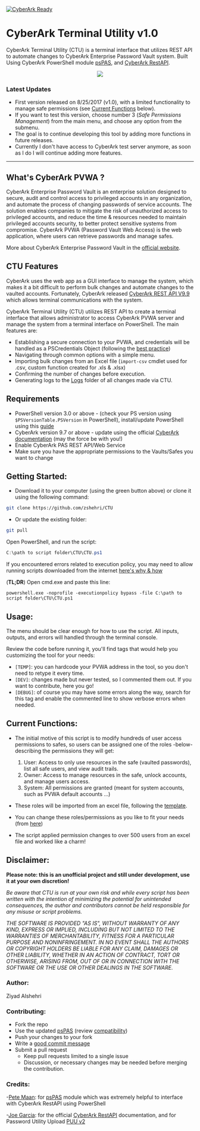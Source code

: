 [![CyberArk Ready](https://img.shields.io/badge/CyberArk-ready-blue.svg)](https://www.cyberark.com)

# CyberArk Terminal Utility v1.0

CyberArk Terminal Utility (CTU) is a terminal interface that utilizes REST API to automate changes to CyberArk Enterprise Password Vault system. Built Using CyberArk PowerShell module [psPAS](https://github.com/pspete/psPAS), and [CyberArk RestAPI](https://github.com/infamousjoeg/CyberArk-RESTAPI).

<p align="center">
  <img src="https://github.com/zshehri/CTU/blob/master/Screenshots/cyberark_demo.gif">
</p>

### Latest Updates

- First version released on 8/25/2017 (v1.0), with a limited functionality to manage safe permissions (see [Current Functions](https://github.com/zshehri/CTU#Current_Functions) below).
- If you want to test this version, choose number 3 (*Safe Permissions Management*) from the main menu, and choose any option from the submenu.
- The goal is to continue developing this tool by adding more functions in future releases.
- Currently I don't have access to CyberArk test server anymore, as soon as I do I will continue adding more features.

----------

## What's CyberArk PVWA ?

CyberArk Enterprise Password Vault is an enterprise solution designed to secure, audit and control access to privileged accounts in any organization, and automate the process of changing passwords of service accounts. The solution enables companies to mitigate the risk of unauthorized access to privileged accounts, and reduce the time & resources needed to maintain privileged accounts security, to better protect sensitive systems from compromise. CyberArk PVWA (Password Vault Web Access) is the web application, where users can retrieve passwords and manage safes.

More about CyberArk Enterprise Password Vault in the [official website](https://www.cyberark.com/products/privileged-account-security-solution/enterprise-password-vault/).

## CTU Features

CyberArk uses the web app as a GUI interface to manage the system, which makes it a bit difficult to perform bulk changes and automate changes to the vaulted accounts. Fortunately, CyberArk released [CyberArk REST API V9.9](http://cybr.rocks/RESTAPIv99) which allows terminal communications with the system.

CyberArk Terminal Utility (CTU) utilizes REST API to create a terminal interface that allows administrator to access CyberArk PVWA server and manage the system from a terminal interface on PowerShell. The main features are:

- Establishing a secure connection to your PVWA, and credentials will be handled as a PSCredentials Object (following the [best practice](https://social.technet.microsoft.com/wiki/contents/articles/4546.working-with-passwords-secure-strings-and-credentials-in-windows-powershell.aspx))
- Navigating through common options with a simple menu.
- Importing bulk changes from an Excel file (```import-csv``` cmdlet used for .csv, custom function created for .xls & .xlsx)
- Confirming the number of changes before execution.
- Generating logs to the [Logs](https://github.com/zshehri/CTU/tree/master/Logs) folder of all changes made via CTU.

## Requirements

- PowerShell version 3.0 or above - (check your PS version using ```$PSVersionTable.PSVersion``` in PowerShell), install/update PowerShell using this [guide](https://docs.microsoft.com/en-us/powershell/scripting/setup/installing-windows-powershell)
- CyberArk version 9.7 or above - update using the official [CyberArk documentation](https://www.cyberark.com/resources) (may the force be with you!)
- Enable CyberArk PAS REST API/Web Service
- Make sure you have the appropriate permissions to the Vaults/Safes you want to change


## Getting Started:

- Download it to your computer (using the green button above) or
  clone it using the following command:
```bash
git clone https://github.com/zshehri/CTU
```

- Or update the existing folder:
```bash
git pull
```

Open PowerShell, and run the script:
```PowerShell
C:\path to script folder\CTU\CTU.ps1
```

If you encountered errors related to execution policy, you may need to allow running scripts downloaded from the internet [here's why & how](https://blog.netspi.com/15-ways-to-bypass-the-powershell-execution-policy/)

(**TL;DR**) Open cmd.exe and paste this line:
```
powershell.exe -noprofile -executionpolicy bypass -file C:\path to script folder\CTU\CTU.ps1
```

## Usage:

The menu should be clear enough for how to use the script. All inputs, outputs, and errors will handled through the terminal console.

Review the code before running it, you'll find tags that would help you customizing the tool for your needs:
- `[TEMP]`: you can hardcode your PVWA address in the tool, so you don't need to retype it every time.
- `[DEV]`: changes made but never tested, so I commented them out. If you want to contribute, here you go!
- `[DEBUG]`: of course you may have some errors along the way, search for this tag and enable the commented line to show verbose errors when needed.

## <a id="Current_Functions"></a>Current Functions:

- The initial motive of this script is to modify hundreds of user access permissions to safes, so users can be assigned one of the roles -below- describing the permissions they will get:
  1. User: Access to only use resources in the safe (vaulted passwords), list all safe users, and view audit trails.
  2. Owner: Access to manage resources in the safe, unlock accounts, and manage users access.
  3. System: All permissions are granted (meant for system accounts, such as PVWA default accounts ...)

- These roles will be imported from an excel file, following the [template](https://github.com/zshehri/CTU/blob/master/Templates/Bulk_permission_changes.csv).
- You can change these roles/permissions as you like to fit your needs (from [here](https://github.com/zshehri/CTU/blob/a4a8045b1e6d7f701072e12415dbb4568e66923b/CTU.ps1#L133))
- The script applied permission changes to over 500 users from an excel file and worked like a charm!

## Disclaimer:

**Please note: this is an unofficial project and still under development, use it at your own discretion!**

*Be aware that CTU is run at your own risk and while every script has been written with the intention of minimizing the potential for unintended consequences, the author and contributors cannot be held responsible for any misuse or script problems.*

*THE SOFTWARE IS PROVIDED "AS IS", WITHOUT WARRANTY OF ANY KIND, EXPRESS OR
IMPLIED, INCLUDING BUT NOT LIMITED TO THE WARRANTIES OF MERCHANTABILITY,
FITNESS FOR A PARTICULAR PURPOSE AND NONINFRINGEMENT. IN NO EVENT SHALL THE
AUTHORS OR COPYRIGHT HOLDERS BE LIABLE FOR ANY CLAIM, DAMAGES OR OTHER
LIABILITY, WHETHER IN AN ACTION OF CONTRACT, TORT OR OTHERWISE, ARISING FROM,
OUT OF OR IN CONNECTION WITH THE SOFTWARE OR THE USE OR OTHER DEALINGS IN
THE SOFTWARE.*

### Author:

Ziyad Alshehri

### Contributing:

- Fork the repo
- Use the updated [psPAS](https://github.com/pspete/psPAS) (review [compatibility](https://github.com/pspete/psPAS#CyberArk_Version_Compatibility))
 - Push your changes to your fork
 - Write a [good commit message](http://tbaggery.com/2008/04/19/a-note-about-git-commit-messages.html)
 - Submit a pull request
	 - Keep pull requests limited to a single issue
	 - Discussion, or necessary changes may be needed before merging the contribution.

### Credits:

-[Pete Maan](https://github.com/pspete): for [psPAS](https://github.com/pspete/psPAS) module which was extremely helpful to interface with CyberArk RestAPI using PowerShell

-[Joe Garcia](https://github.com/infamousjoeg): for the official [CyberArk RestAPI](https://git.joeco.de/CyberArk-RESTAPI) documentation, and for Password Utility Upload [PUU v2](https://git.joeco.de/PasswordUploadUtility-v2)
